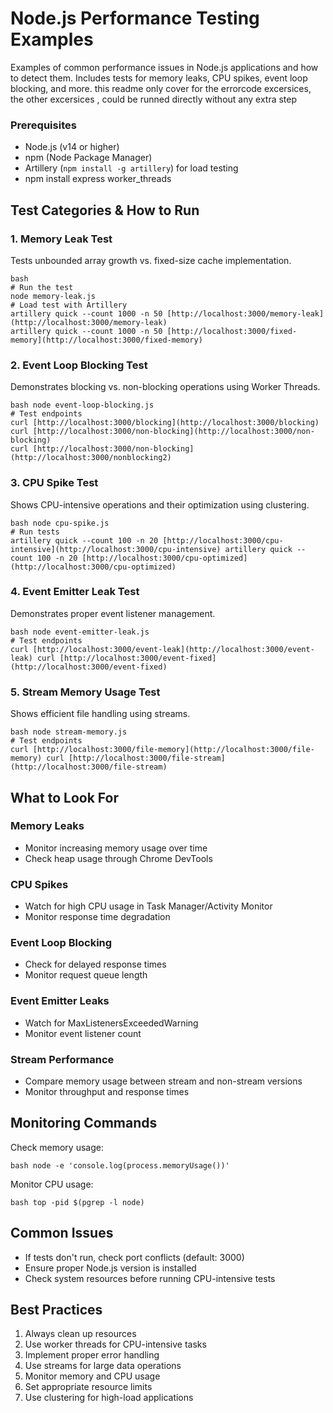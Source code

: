 # Node.js Performance Testing Examples

Examples of common performance issues in Node.js applications and how to detect them. Includes tests for memory leaks, CPU spikes, event loop blocking, and more.
this readme only cover for the errorcode excersices, the other excersices , could be runned directly without any extra step

### Prerequisites

- Node.js (v14 or higher)
- npm (Node Package Manager)
- Artillery (`npm install -g artillery`) for load testing
- npm install express worker_threads

## Test Categories & How to Run

### 1. Memory Leak Test
Tests unbounded array growth vs. fixed-size cache implementation.
```
bash
# Run the test
node memory-leak.js
# Load test with Artillery
artillery quick --count 1000 -n 50 [http://localhost:3000/memory-leak](http://localhost:3000/memory-leak) 
artillery quick --count 1000 -n 50 [http://localhost:3000/fixed-memory](http://localhost:3000/fixed-memory)
``` 

### 2. Event Loop Blocking Test
Demonstrates blocking vs. non-blocking operations using Worker Threads.
```
bash node event-loop-blocking.js
# Test endpoints
curl [http://localhost:3000/blocking](http://localhost:3000/blocking) 
curl [http://localhost:3000/non-blocking](http://localhost:3000/non-blocking)
curl [http://localhost:3000/non-blocking](http://localhost:3000/nonblocking2)
``` 

### 3. CPU Spike Test
Shows CPU-intensive operations and their optimization using clustering.
```
bash node cpu-spike.js
# Run tests
artillery quick --count 100 -n 20 [http://localhost:3000/cpu-intensive](http://localhost:3000/cpu-intensive) artillery quick --count 100 -n 20 [http://localhost:3000/cpu-optimized](http://localhost:3000/cpu-optimized)
``` 

### 4. Event Emitter Leak Test
Demonstrates proper event listener management.
```
bash node event-emitter-leak.js
# Test endpoints
curl [http://localhost:3000/event-leak](http://localhost:3000/event-leak) curl [http://localhost:3000/event-fixed](http://localhost:3000/event-fixed)
``` 

### 5. Stream Memory Usage Test
Shows efficient file handling using streams.
```
bash node stream-memory.js
# Test endpoints
curl [http://localhost:3000/file-memory](http://localhost:3000/file-memory) curl [http://localhost:3000/file-stream](http://localhost:3000/file-stream)
``` 

## What to Look For

### Memory Leaks
- Monitor increasing memory usage over time
- Check heap usage through Chrome DevTools

### CPU Spikes
- Watch for high CPU usage in Task Manager/Activity Monitor
- Monitor response time degradation

### Event Loop Blocking
- Check for delayed response times
- Monitor request queue length

### Event Emitter Leaks
- Watch for MaxListenersExceededWarning
- Monitor event listener count

### Stream Performance
- Compare memory usage between stream and non-stream versions
- Monitor throughput and response times

## Monitoring Commands

Check memory usage:
```
bash node -e 'console.log(process.memoryUsage())'
``` 

Monitor CPU usage:
```
bash top -pid $(pgrep -l node)
``` 

## Common Issues

- If tests don't run, check port conflicts (default: 3000)
- Ensure proper Node.js version is installed
- Check system resources before running CPU-intensive tests

## Best Practices

1. Always clean up resources
2. Use worker threads for CPU-intensive tasks
3. Implement proper error handling
4. Use streams for large data operations
5. Monitor memory and CPU usage
6. Set appropriate resource limits
7. Use clustering for high-load applications

